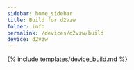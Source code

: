 ```yaml
---
sidebar: home_sidebar
title: Build for d2vzw
folder: info
permalink: /devices/d2vzw/build
device: d2vzw
---
```

{% include templates/device_build.md %}
